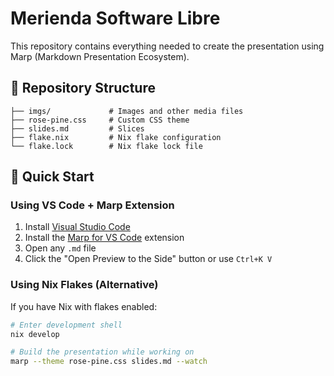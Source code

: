 # Merienda Software Libre

This repository contains everything needed to create the presentation using Marp (Markdown Presentation Ecosystem).

## 📁 Repository Structure
```
├── imgs/             # Images and other media files
├── rose-pine.css     # Custom CSS theme
├── slides.md         # Slices
├── flake.nix         # Nix flake configuration
└── flake.lock        # Nix flake lock file
```
## 🚀 Quick Start

### Using VS Code + Marp Extension

1. Install [Visual Studio Code](https://code.visualstudio.com/)
2. Install the [Marp for VS Code](https://marketplace.visualstudio.com/items?itemName=marp-team.marp-vscode) extension
3. Open any `.md` file
4. Click the "Open Preview to the Side" button or use `Ctrl+K V`

### Using Nix Flakes (Alternative)

If you have Nix with flakes enabled:

```bash
# Enter development shell
nix develop

# Build the presentation while working on
marp --theme rose-pine.css slides.md --watch 
```
